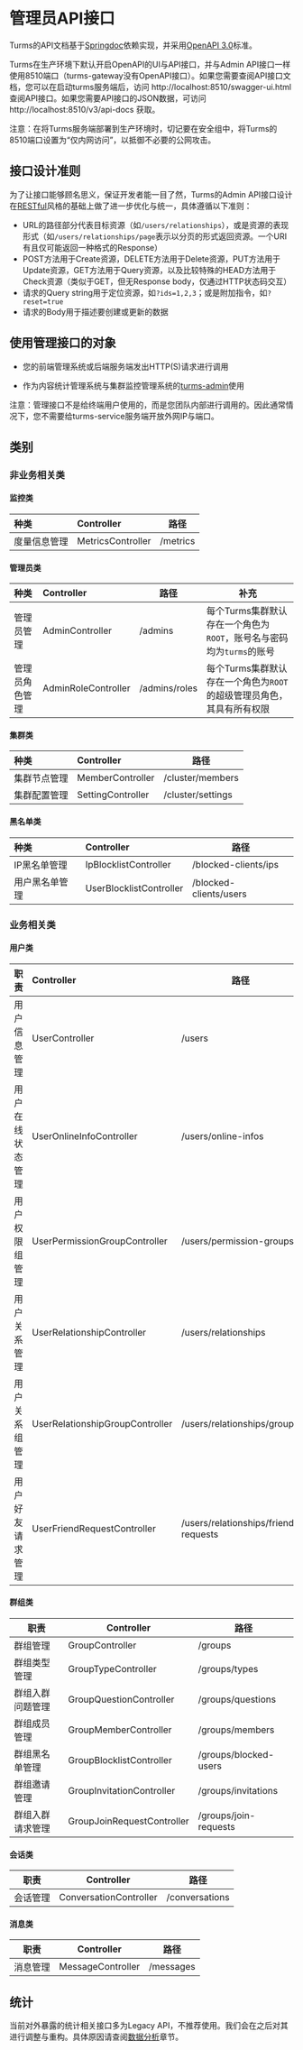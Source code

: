 # 管理员API接口

Turms的API文档基于[Springdoc](https://github.com/springdoc/springdoc-openapi)依赖实现，并采用[OpenAPI 3.0](https://swagger.io/specification)标准。

Turms在生产环境下默认开启OpenAPI的UI与API接口，并与Admin API接口一样使用8510端口（turms-gateway没有OpenAPI接口）。如果您需要查阅API接口文档，您可以在启动turms服务端后，访问 http://localhost:8510/swagger-ui.html 查阅API接口。如果您需要API接口的JSON数据，可访问 http://localhost:8510/v3/api-docs 获取。

注意：在将Turms服务端部署到生产环境时，切记要在安全组中，将Turms的8510端口设置为“仅内网访问”，以抵御不必要的公网攻击。

## 接口设计准则

为了让接口能够顾名思义，保证开发者能一目了然，Turms的Admin API接口设计在[RESTful](https://en.wikipedia.org/wiki/Representational_state_transfer)风格的基础上做了进一步优化与统一，具体遵循以下准则：

* URL的路径部分代表目标资源（如`/users/relationships`），或是资源的表现形式（如`/users/relationships/page`表示以分页的形式返回资源。一个URI有且仅可能返回一种格式的Response）
* POST方法用于Create资源，DELETE方法用于Delete资源，PUT方法用于Update资源，GET方法用于Query资源，以及比较特殊的HEAD方法用于Check资源（类似于GET，但无Response body，仅通过HTTP状态码交互）
* 请求的Query string用于定位资源，如`?ids=1,2,3`；或是附加指令，如`?reset=true`
* 请求的Body用于描述要创建或更新的数据

## 使用管理接口的对象

* 您的前端管理系统或后端服务端发出HTTP(S)请求进行调用

* 作为内容统计管理系统与集群监控管理系统的[turms-admin](https://github.com/turms-im/turms/tree/develop/turms-admin)使用

注意：管理接口不是给终端用户使用的，而是您团队内部进行调用的。因此通常情况下，您不需要给turms-service服务端开放外网IP与端口。

## 类别

### 非业务相关类

#### 监控类

| **种类**     | **Controller**    | 路径     |
| :----------- | :---------------- | -------- |
| 度量信息管理 | MetricsController | /metrics |

#### 管理员类

| **种类**       | **Controller**      | 路径          | **补充**                                                     |
| :------------- | :------------------ | ------------- | ------------------------------------------------------------ |
| 管理员管理     | AdminController     | /admins       | 每个Turms集群默认存在一个角色为`ROOT`，账号名与密码均为`turms`的账号 |
| 管理员角色管理 | AdminRoleController | /admins/roles | 每个Turms集群默认存在一个角色为`ROOT`的超级管理员角色，其具有所有权限 |

#### 集群类

| **种类**     | **Controller**   | 路径             |
| :----------- | :--------------- | ---------------- |
| 集群节点管理 | MemberController | /cluster/members |
| 集群配置管理 | SettingController | /cluster/settings  |

#### 黑名单类

| **种类**       | **Controller**          | 路径                   |
| :------------- | :---------------------- | ---------------------- |
| IP黑名单管理   | IpBlocklistController   | /blocked-clients/ips   |
| 用户黑名单管理 | UserBlocklistController | /blocked-clients/users |

### 业务相关类

#### 用户类

| **职责**         | **Controller**                  | 路径                                 |
| :--------------- | :------------------------------ | ------------------------------------ |
| 用户信息管理     | UserController                  | /users                               |
| 用户在线状态管理 | UserOnlineInfoController        | /users/online-infos                  |
| 用户权限组管理   | UserPermissionGroupController   | /users/permission-groups             |
| 用户关系管理     | UserRelationshipController      | /users/relationships                 |
| 用户关系组管理   | UserRelationshipGroupController | /users/relationships/groups          |
| 用户好友请求管理 | UserFriendRequestController     | /users/relationships/friend-requests |

#### 群组类

| 职责             | Controller                 | 路径                  |
| ---------------- | -------------------------- | --------------------- |
| 群组管理         | GroupController            | /groups               |
| 群组类型管理     | GroupTypeController        | /groups/types         |
| 群组入群问题管理 | GroupQuestionController    | /groups/questions     |
| 群组成员管理     | GroupMemberController      | /groups/members       |
| 群组黑名单管理   | GroupBlocklistController   | /groups/blocked-users |
| 群组邀请管理     | GroupInvitationController  | /groups/invitations   |
| 群组入群请求管理 | GroupJoinRequestController | /groups/join-requests |

#### 会话类

| 职责     | Controller             | 路径           |
| -------- | ---------------------- | -------------- |
| 会话管理 | ConversationController | /conversations |

#### 消息类

| 职责     | Controller        | 路径      |
| -------- | ----------------- | --------- |
| 消息管理 | MessageController | /messages |

## 统计

当前对外暴露的统计相关接口多为Legacy API，不推荐使用。我们会在之后对其进行调整与重构。具体原因请查阅[数据分析](https://turms-im.github.io/docs/for-developers/data-analytics.html)章节。
